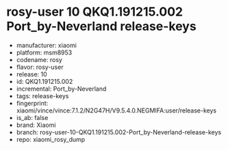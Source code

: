 # rosy-user 10 QKQ1.191215.002 Port_by-Neverland release-keys
- manufacturer: xiaomi
- platform: msm8953
- codename: rosy
- flavor: rosy-user
- release: 10
- id: QKQ1.191215.002
- incremental: Port_by-Neverland
- tags: release-keys
- fingerprint: xiaomi/vince/vince:7.1.2/N2G47H/V9.5.4.0.NEGMIFA:user/release-keys
- is_ab: false
- brand: Xiaomi
- branch: rosy-user-10-QKQ1.191215.002-Port_by-Neverland-release-keys
- repo: xiaomi_rosy_dump
